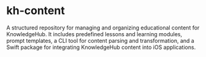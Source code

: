 # kh-content
A structured repository for managing and organizing educational content for KnowledgeHub. It includes predefined lessons and learning modules, prompt templates, a CLI tool for content parsing and transformation, and a Swift package for integrating KnowledgeHub content into iOS applications.
